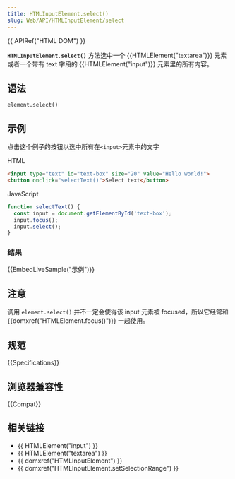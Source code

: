 ```yaml
---
title: HTMLInputElement.select()
slug: Web/API/HTMLInputElement/select
---
```


{{ APIRef("HTML DOM") }}

**`HTMLInputElement.select()`** 方法选中一个 {{HTMLElement("textarea")}} 元素或者一个带有 text 字段的 {{HTMLElement("input")}} 元素里的所有内容。

## 语法

```plain
element.select()
```

## 示例

点击这个例子的按钮以选中所有在`<input>`元素中的文字

HTML

```html
<input type="text" id="text-box" size="20" value="Hello world!">
<button onclick="selectText()">Select text</button>
```

JavaScript

```js
function selectText() {
  const input = document.getElementById('text-box');
  input.focus();
  input.select();
}
```

### 结果

{{EmbedLiveSample("示例")}}

## 注意

调用 `element.select()` 并不一定会使得该 input 元素被 focused，所以它经常和 {{domxref("HTMLElement.focus()")}} 一起使用。

## 规范

{{Specifications}}

## 浏览器兼容性

{{Compat}}

## 相关链接

- {{ HTMLElement("input") }}
- {{ HTMLElement("textarea") }}
- {{ domxref("HTMLInputElement") }}
- {{ domxref("HTMLInputElement.setSelectionRange") }}
